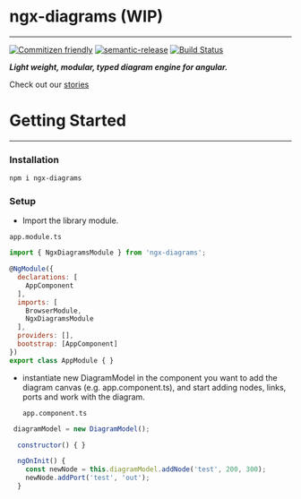 # ngx-diagrams (WIP)
___

[![Commitizen friendly](https://img.shields.io/badge/commitizen-friendly-brightgreen.svg)](http://commitizen.github.io/cz-cli/)
[![semantic-release](https://img.shields.io/badge/%20%20%F0%9F%93%A6%F0%9F%9A%80-semantic--release-e10079.svg)](https://github.com/semantic-release/semantic-release)
[![Build Status](https://travis-ci.com/DanielNetzer/ngx-diagrams.svg?branch=master)](https://travis-ci.com/DanielNetzer/ngx-diagrams)

***Light weight, modular, typed diagram engine for angular.***

Check out our [stories](https://danielnetzer.github.io/ngx-diagrams)

# Getting Started
___

### Installation

```bash
npm i ngx-diagrams
```

### Setup
- Import the library module.
  
`app.module.ts`

```javascript
import { NgxDiagramsModule } from 'ngx-diagrams';

@NgModule({
  declarations: [
    AppComponent
  ],
  imports: [
    BrowserModule,
    NgxDiagramsModule
  ],
  providers: [],
  bootstrap: [AppComponent]
})
export class AppModule { }
```

- instantiate new DiagramModel in the component you want to add the diagram canvas (e.g. app.component.ts), and start adding nodes, links, ports and work with the diagram.
  
    `app.component.ts`

```javascript
 diagramModel = new DiagramModel();

  constructor() { }

  ngOnInit() {
    const newNode = this.diagramModel.addNode('test', 200, 300);
    newNode.addPort('test', 'out');
  }
```